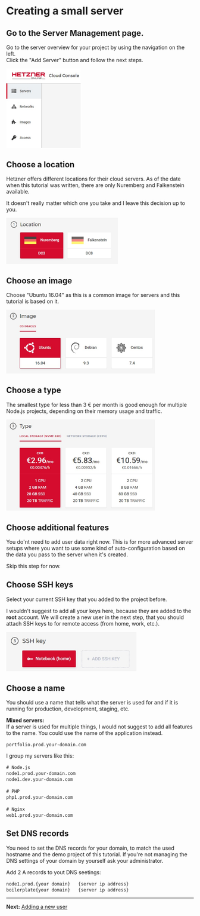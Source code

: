 # Creating a small server

## Go to the Server Management page.

Go to the server overview for your project by using the navigation on the left.  
Click the "Add Server" button and follow the next steps.

<img src="./images/hetzner-cloud-server-management.jpg" alt="Server Management Page" width="200">

## Choose a location

Hetzner offers different locations for their cloud servers. As of the date when this tutorial was written, there are only Nuremberg and Falkenstein available.

It doesn't really matter which one you take and I leave this decision up to you.

<img src="./images/hetzner-server-location.jpg" alt="Choosing a location" width="300">

## Choose an image

Choose "Ubuntu 16.04" as this is a common image for servers and this tutorial is based on it.

<img src="./images/hetzner-server-image.jpg" alt="Choosing an image" width="400">

## Choose a type

The smallest type for less than 3 € per month is good enough for multiple Node.js projects, depending on their memory usage and traffic.

<img src="./images/hetzner-server-type.jpg" alt="Choosing a type" width="400">

## Choose additional features

You do'nt need to add user data right now. This is for more advanced server setups where you want to use some kind of auto-configuration based on the data you pass to the server when it's created.

Skip this step for now.

## Choose SSH keys

Select your current SSH key that you added to the project before.

I wouldn't suggest to add all your keys here, because they are added to the __root__ account. We will create a new user in the next step, that you should attach SSH keys to for remote access (from home, work, etc.).

<img src="./images/hetzner-server-ssh.jpg" alt="Choosing a SSH key" width="350">

## Choose a name

You should use a name that tells what the server is used for and if it is running for production, development, staging, etc.

__Mixed servers:__  
If a server is used for multiple things, I would not suggest to add all features to the name. You could use the name of the application instead.  
```
portfolio.prod.your-domain.com
```

I group my servers like this:

```
# Node.js
node1.prod.your-domain.com
node1.dev.your-domain.com

# PHP
php1.prod.your-domain.com

# Nginx
web1.prod.your-domain.com
```

## Set DNS records

You need to set the DNS records for your domain, to match the used hostname and the demo project of this tutorial. If you're not managing the DNS settings of your domain by yourself ask your administrator.

Add 2 A records to yout DNS seetings:
```
node1.prod.{your domain}   {server ip address}
boilerplate{your domain}   {server ip address}
```

---
__Next:__ [Adding a new user](./adding-a-new-user.md)